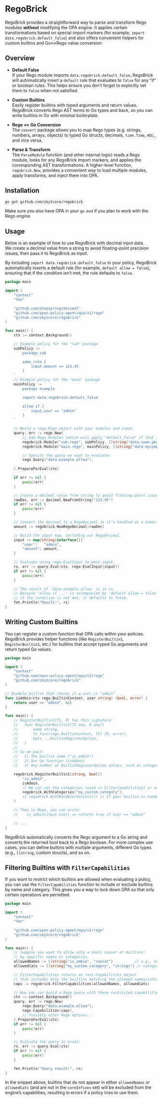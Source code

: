 # RegoBrick

RegoBrick provides a straightforward way to parse and transform Rego modules **without** modifying the OPA engine. It applies certain transformations based on special import markers (for example, `import data.regobrick.default_false`) and also offers convenient helpers for custom builtins and Go↔Rego value conversion.

## Overview

- **Default False**  
  If your Rego module imports `data.regobrick.default_false`, RegoBrick will automatically insert a `default` rule that evaluates to `false` for any “if” or boolean rules. This helps ensure you don’t forget to explicitly set them to `false` when not satisfied.

- **Custom Builtins**  
  Easily register builtins with typed arguments and return values. RegoBrick converts Rego AST terms to Go types and back, so you can write builtins in Go with minimal boilerplate.

- **Rego ↔ Go Conversion**  
  The `convert` package allows you to map Rego types (e.g. strings, numbers, arrays, objects) to typed Go structs, decimals, `time.Time`, etc., and vice versa.

- **Parse & Transform**  
  The `ParseModule` function (and other internal logic) reads a Rego module, looks for any RegoBrick import markers, and applies the corresponding AST transformations. A higher-level function, `regobrick.New`, provides a convenient way to load multiple modules, apply transforms, and inject them into OPA.

## Installation

```bash
go get github.com/sky1core/regobrick
```

Make sure you also have OPA in your `go.mod` if you plan to work with the Rego engine.

## Usage

Below is an example of how to use RegoBrick with decimal input data.  
We create a decimal value from a string to avoid floating-point precision issues, then pass it to RegoBrick as input.

By including `import data.regobrick.default_false` in your policy, RegoBrick automatically inserts a default rule (for example, `default allow = false`), ensuring that if the condition isn’t met, the rule defaults to `false`.

```go
package main

import (
    "context"
    "fmt"

    "github.com/shopspring/decimal"
    "github.com/open-policy-agent/opa/v1/rego"
    "github.com/sky1core/regobrick"
)

func main() {
    ctx := context.Background()

    // Example policy for the "sub" package
    subPolicy := `
        package sub

        some_rule {
            input.amount == 123.45
        }
    `
    // Example policy for the "main" package
    mainPolicy := `
        package example

        import data.regobrick.default_false

        allow if {
            input.user == "admin"
        }
    `

    // Build a rego.Rego object with your modules and input.
    query, err := rego.New(
        // Add Rego modules (which will apply "default_false" if that import is found):
        regobrick.Module("sub.rego", subPolicy, []string{"data.some.pkg"}),
        regobrick.Module("main.rego", mainPolicy, []string{"data.mycompany.util"}),

        // Specify the query we want to evaluate:
        rego.Query("data.example.allow"),
		
    ).PrepareForEval(ctx)

    if err != nil {
        panic(err)
    }

    // Create a decimal value from string to avoid floating-point issues.
    rawDec, err := decimal.NewFromString("123.45")
    if err != nil {
        panic(err)
    }

    // Convert the decimal to a RegoDecimal so it’s handled as a numeric literal.
    amount := regobrick.NewRegoDecimal(rawDec)

    // Build the input map, including our RegoDecimal.
    input := map[string]interface{}{
        "user":   "admin",
        "amount": amount,
    }

    // Evaluate using rego.EvalInput to pass input.
    rs, err := query.Eval(ctx, rego.EvalInput(input))
    if err != nil {
        panic(err)
    }

    // The result of 'data.example.allow' is in rs.
    // Because 'allow if ...' is accompanied by 'default allow = false',
    // if the condition is not met, it defaults to false.
    fmt.Println("Result:", rs)
}
```

## Writing Custom Builtins

You can register a custom function that OPA calls within your policies. RegoBrick provides helper functions (like `RegisterBuiltin1`, `RegisterBuiltin2`, etc.) for builtins that accept typed Go arguments and return typed Go values.

```go
package main

import (
    "context"
    "github.com/open-policy-agent/opa/v1/rego"
    "github.com/sky1core/regobrick"
)

// Example builtin that checks if a user is "admin"
func isAdmin(ctx rego.BuiltinContext, user string) (bool, error) {
    return user == "admin", nil
}

func main() {
    // RegisterBuiltin1[T1, R] has this signature:
    //   func RegisterBuiltin1[T1 any, R any](
    //       name string,
    //       fn func(rego.BuiltinContext, T1) (R, error),
    //       opts ...BuiltinRegisterOption,
    //   )
    //
    // So we pass:
    //   1) The builtin name ("is_admin")
    //   2) Our Go function (isAdmin)
    //   3) Any number of BuiltinRegisterOption values, such as categories or nondeterminism.

    regobrick.RegisterBuiltin1[string, bool](
        "is_admin",
        isAdmin,
        // We can set the categories (used in FilterCapabilities) or nondeterministic flag, etc.
        regobrick.WithCategories("my_custom_category"),
        // regobrick.WithNondeterministic() // If your builtin is nondeterministic
    )

    // Then in Rego, you can write:
    //    is_admin(input.user) => returns true if user == "admin"

    // ...
}
```

RegoBrick automatically converts the Rego argument to a Go string and converts the returned bool back to a Rego boolean. For more complex use cases, you can define builtins with multiple arguments, different Go types (e.g., `[]string`, custom structs), and so on.

## Filtering Builtins with `FilterCapabilities`

If you want to restrict which builtins are allowed when evaluating a policy, you can use the `FilterCapabilities` function to include or exclude builtins by name and category. This gives you a way to lock down OPA so that only certain operations are permitted.

```go
package main

import (
    "context"
    "fmt"

    "github.com/open-policy-agent/opa/v1/rego"
    "github.com/sky1core/regobrick"
)

func main() {
    // Suppose you want to allow only a small subset of builtins:
    // by specific names or categories.
    allowedNames := []string{"is_admin", "concat"}          // e.g., our custom builtin, plus a standard OPA builtin
    allowedCats := []string{"my_custom_category", "strings"} // categories to allow

    // FilterCapabilities returns an *ast.Capabilities object
    // that includes only the builtins matching the allowed names/infixes/categories.
    caps := regobrick.FilterCapabilities(allowedNames, allowedCats)

    // Now you can build a Rego query with these restricted capabilities:
    ctx := context.Background()
    query, err := rego.New(
        rego.Query("data.example.allow"),
        rego.Capabilities(caps),
        // Possibly other Rego options...
    ).PrepareForEval(ctx)
    if err != nil {
        panic(err)
    }

    // Evaluate the query as usual:
    rs, err := query.Eval(ctx)
    if err != nil {
        panic(err)
    }

    fmt.Println("Query result:", rs)
}
```

In the snippet above, builtins that do not appear in either `allowedNames` or `allowedCats` (and are not in the `coreInfixes` set) will be excluded from the engine’s capabilities, resulting in errors if a policy tries to use them.
